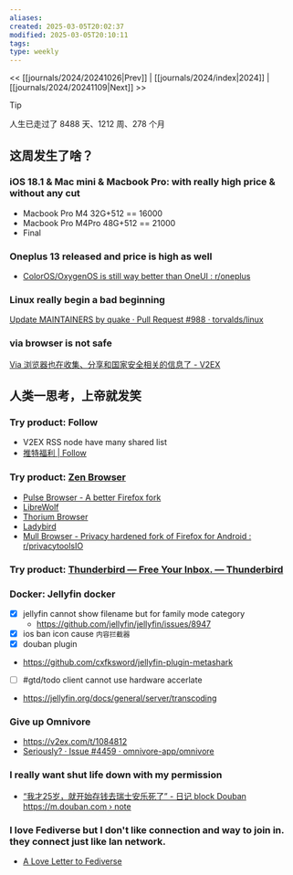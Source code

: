 ```yaml
---
aliases:
created: 2025-03-05T20:02:37
modified: 2025-03-05T20:10:11
tags:
type: weekly
---
```


<< [[journals/2024/20241026|Prev]] | [[journals/2024/index|2024]] | [[journals/2024/20241109|Next]] >>

> [!tip]
> 人生已走过了 8488 天、1212 周、278 个月

## 这周发生了啥？

### iOS 18.1 & Mac mini & Macbook Pro: with really high price & without any cut
- Macbook Pro M4 32G+512 == 16000
- Macbook Pro M4Pro 48G+512 == 21000
- Final

### Oneplus 13 released and price is high as well
- [ColorOS/OxygenOS is still way better than OneUI : r/oneplus](https://www.reddit.com/r/oneplus/comments/zrx5ss/colorosoxygenos_is_still_way_better_than_oneui/)

### Linux really begin a bad beginning

[Update MAINTAINERS by quake · Pull Request #988 · torvalds/linux](https://github.com/torvalds/linux/pull/988)

### via browser is not safe

[Via 浏览器也在收集、分享和国家安全相关的信息了 - V2EX](https://fast.v2ex.com/t/986655)

## 人类一思考，上帝就发笑

### Try product: Follow

- V2EX RSS node have many shared list
- [推特福利 | Follow](https://app.follow.is/list/62404975162634240)

### Try product: [Zen Browser](https://zen-browser.app/)

- [Pulse Browser - A better Firefox fork](https://pulsebrowser.app/)
- [LibreWolf](https://librewolf.net/)
- [Thorium Browser](https://thorium.rocks/)
- [Ladybird](https://ladybird.org/)
- [Mull Browser - Privacy hardened fork of Firefox for Android : r/privacytoolsIO](https://www.reddit.com/r/privacytoolsIO/comments/mhv7ip/mull_browser_privacy_hardened_fork_of_firefox_for/)

### Try product: [Thunderbird — Free Your Inbox. — Thunderbird](https://www.thunderbird.net/en-US/)

### Docker: Jellyfin docker
- [x] jellyfin cannot show filename but for family mode category
    - https://github.com/jellyfin/jellyfin/issues/8947
- [x] ios ban icon cause `内容拦截器`
- [x] douban plugin
- https://github.com/cxfksword/jellyfin-plugin-metashark
- [ ] #gtd/todo client cannot use hardware accerlate
- https://jellyfin.org/docs/general/server/transcoding

### Give up Omnivore
- https://v2ex.com/t/1084812
- [Seriously? · Issue #4459 · omnivore-app/omnivore](https://github.com/omnivore-app/omnivore/issues/4459#issue-comment-box)

### I really want shut life down with my permission
- [“我才25岁，就开始存钱去瑞士安乐死了” - 日记 block Douban https://m.douban.com › note](https://m.douban.com/note/722702645/&ved=2ahUKEwi4m6-whqmJAxWhma8BHUUIEAQQFnoECCEQAQ&usg=AOvVaw1xHkpFecENTt00jngUSVAt)

### I love Fediverse but I don't like connection and way to join in. they connect just like lan network.
- [A Love Letter to Fediverse](https://www.v2ex.com/t/1015948#reply19)
